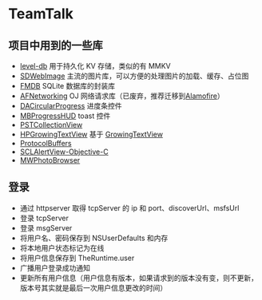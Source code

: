 # TeamTalk

## 项目中用到的一些库
- [level-db](https://github.com/google/leveldb/tree/main) 用于持久化 KV 存储，类似的有 MMKV
- [SDWebImage](https://github.com/SDWebImage) 主流的图片库，可以方便的处理图片的加载、缓存、占位图
- [FMDB](https://github.com/ccgus/fmdb) SQLite 数据库的封装库
- [AFNetworking](https://github.com/AFNetworking/AFNetworking/fork) OJ 网络请求库（已废弃，推荐迁移到[Alamofire](https://github.com/Alamofire/Alamofire)）
- [DACircularProgress](https://github.com/danielamitay/DACircularProgress) 进度条控件
- [MBProgressHUD](https://github.com/jdg/MBProgressHUD) toast 控件
- [PSTCollectionView](https://github.com/steipete/PSTCollectionView) 
- [HPGrowingTextView](https://github.com/adonoho/HPGrowingTextView) 基于 [GrowingTextView](https://github.com/hanspinckaers/GrowingTextView)
- [ProtocolBuffers](https://github.com/protocolbuffers/protobuf)
- [SCLAlertView-Objective-C](https://github.com/dogo/SCLAlertView) 
- [MWPhotoBrowser](https://github.com/mwaterfall/MWPhotoBrowser)

## 登录
- 通过 httpserver 取得 tcpServer 的 ip 和 port、discoverUrl、msfsUrl
- 登录 tcpServer
- 登录 msgServer
- 将用户名、密码保存到 NSUserDefaults 和内存
- 将本地用户状态标记为在线
- 将用户信息保存到 TheRuntime.user
- 广播用户登录成功通知
- 更新所有用户信息（用户信息有版本，如果请求到的版本没有变，则不更新，版本号其实就是最后一次用户信息更改的时间）
